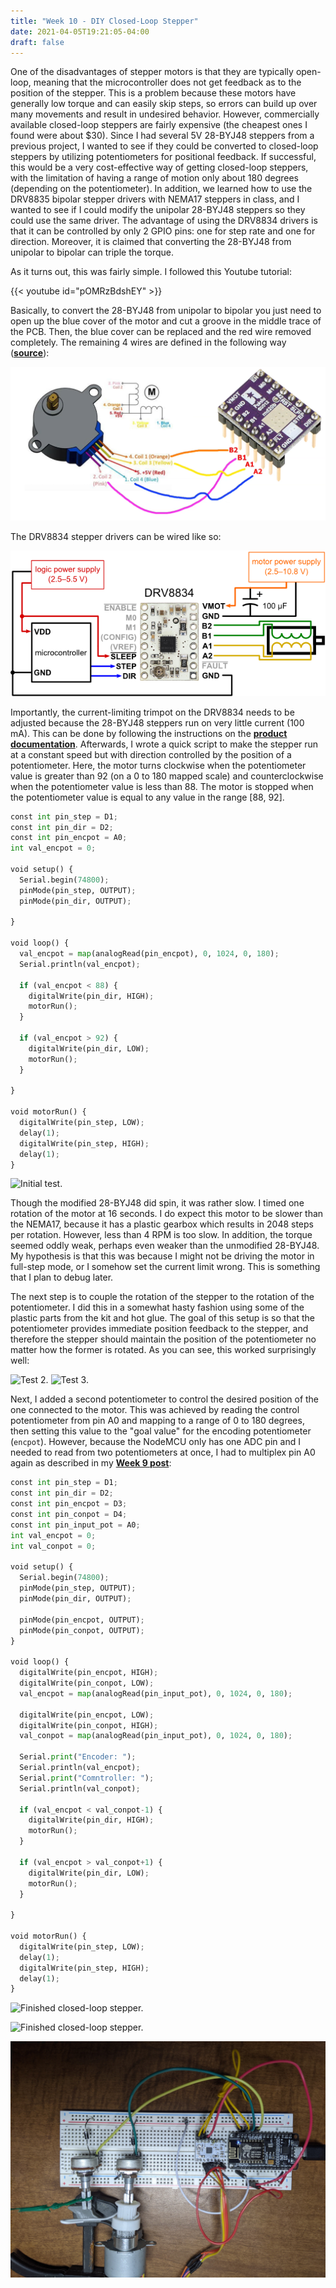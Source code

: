 ```yaml
---
title: "Week 10 - DIY Closed-Loop Stepper"
date: 2021-04-05T19:21:05-04:00
draft: false
---
```


One of the disadvantages of stepper motors is that they are typically open-loop, meaning that the microcontroller does not get feedback as to the position of the stepper. This is a problem because these motors have generally low torque and can easily skip steps, so errors can build up over many movements and result in undesired behavior. However, commercially available closed-loop steppers are fairly expensive (the cheapest ones I found were about $30). Since I had several 5V 28-BYJ48 steppers from a previous project, I wanted to see if they could be converted to closed-loop steppers by utilizing potentiometers for positional feedback. If successful, this would be a very cost-effective way of getting closed-loop steppers, with the limitation of having a range of motion only about 180 degrees (depending on the potentiometer). In addition, we learned how to use the DRV8835 bipolar stepper drivers with NEMA17 steppers in class, and I wanted to see if I could modify the unipolar 28-BYJ48 steppers so they could use the same driver. The advantage of using the DRV8834 drivers is that it can be controlled by only 2 GPIO pins: one for step rate and one for direction. Moreover, it is claimed that converting the 28-BYJ48 from unipolar to bipolar can triple the torque.

As it turns out, this was fairly simple. I followed this Youtube tutorial:

{{< youtube id="pOMRzBdshEY" >}}
&NewLine;

Basically, to convert the 28-BYJ48 from unipolar to bipolar you just need to open up the blue cover of the motor and cut a groove in the middle trace of the PCB. Then, the blue cover can be replaced and the red wire removed completely. The remaining 4 wires are defined in the following way (**[source](https://www.youtube.com/watch?v=qI2NulbQGOQ)**):

![28-BYJ48 bipolar mode wiring.](images/week10-stepper/bipolar-wiring.png)

The DRV8834 stepper drivers can be wired like so:

![DRV8834 wiring.](images/week10-stepper/DRV8834-wiring.png)

Importantly, the current-limiting trimpot on the DRV8834 needs to be adjusted because the 28-BYJ48 steppers run on very little current (100 mA). This can be done by following the instructions on the **[product documentation](https://www.pololu.com/product/2134)**. Afterwards, I wrote a quick script to make the stepper run at a constant speed but with direction controlled by the position of a potentiometer. Here, the motor turns clockwise when the potentiometer value is greater than 92 (on a 0 to 180 mapped scale) and counterclockwise when the potentiometer value is less than 88. The motor is stopped when the potentiometer value is equal to any value in the range [88, 92].

```python
const int pin_step = D1;
const int pin_dir = D2;
const int pin_encpot = A0;
int val_encpot = 0;

void setup() {
  Serial.begin(74800);
  pinMode(pin_step, OUTPUT);
  pinMode(pin_dir, OUTPUT);

}

void loop() {
  val_encpot = map(analogRead(pin_encpot), 0, 1024, 0, 180);
  Serial.println(val_encpot);

  if (val_encpot < 88) {
    digitalWrite(pin_dir, HIGH);
    motorRun();
  }

  if (val_encpot > 92) {
    digitalWrite(pin_dir, LOW);
    motorRun();
  }

}

void motorRun() {
  digitalWrite(pin_step, LOW);
  delay(1);
  digitalWrite(pin_step, HIGH);
  delay(1);
}

```
![Initial test.](images/week10-stepper/initial-test.gif)

Though the modified 28-BYJ48 did spin, it was rather slow. I timed one rotation of the motor at 16 seconds. I do expect this motor to be slower than the NEMA17, because it has a plastic gearbox which results in 2048 steps per rotation. However, less than 4 RPM is too slow. In addition, the torque seemed oddly weak, perhaps even weaker than the unmodified 28-BYJ48. My hypothesis is that this was because I might not be driving the motor in full-step mode, or I somehow set the current limit wrong. This is something that I plan to debug later.

The next step is to couple the rotation of the stepper to the rotation of the potentiometer. I did this in a somewhat hasty fashion using some of the plastic parts from the kit and hot glue. The goal of this setup is so that the potentiometer provides immediate position feedback to the stepper, and therefore the stepper should maintain the position of the potentiometer no matter how the former is rotated. As you can see, this worked surprisingly well:

![Test 2.](images/week10-stepper/maintain-position-2.gif)
![Test 3.](images/week10-stepper/maintain-position-1.gif)

Next, I added a second potentiometer to control the desired position of the one connected to the motor. This was achieved by reading the control potentiometer from pin A0 and mapping to a range of 0 to 180 degrees, then setting this value to the "goal value" for the encoding potentiometer (`encpot`). However, because the NodeMCU only has one ADC pin and I needed to read from two potentiometers at once, I had to multiplex pin A0 again as described in my **[Week 9 post](https://aspartate.github.io/personal_website/blog/week-9-cloud/)**:

```python
const int pin_step = D1;
const int pin_dir = D2;
const int pin_encpot = D3;
const int pin_conpot = D4;
const int pin_input_pot = A0;
int val_encpot = 0;
int val_conpot = 0;

void setup() {
  Serial.begin(74800);
  pinMode(pin_step, OUTPUT);
  pinMode(pin_dir, OUTPUT);
  
  pinMode(pin_encpot, OUTPUT);
  pinMode(pin_conpot, OUTPUT);
}

void loop() {
  digitalWrite(pin_encpot, HIGH);
  digitalWrite(pin_conpot, LOW);
  val_encpot = map(analogRead(pin_input_pot), 0, 1024, 0, 180);
  
  digitalWrite(pin_encpot, LOW);
  digitalWrite(pin_conpot, HIGH);
  val_conpot = map(analogRead(pin_input_pot), 0, 1024, 0, 180);

  Serial.print("Encoder: ");
  Serial.println(val_encpot);
  Serial.print("Comntroller: ");
  Serial.println(val_conpot);

  if (val_encpot < val_conpot-1) {
    digitalWrite(pin_dir, HIGH);
    motorRun();
  }

  if (val_encpot > val_conpot+1) {
    digitalWrite(pin_dir, LOW);
    motorRun();
  }

}

void motorRun() {
  digitalWrite(pin_step, LOW);
  delay(1);
  digitalWrite(pin_step, HIGH);
  delay(1);
}

```

![Finished closed-loop stepper.](images/week10-stepper/finished-1.gif)

![Finished closed-loop stepper.](images/week10-stepper/finished-2.gif)

![Finished closed-loop stepper wiring.](images/week10-stepper/wiring.jpg)